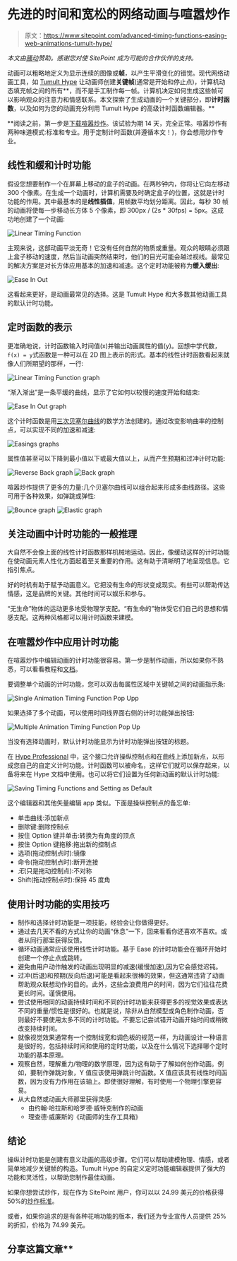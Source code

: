 # 先进的时间和宽松的网络动画与喧嚣炒作

> 原文：<https://www.sitepoint.com/advanced-timing-functions-easing-web-animations-tumult-hype/>

*本文由[骚动](https://tumult.com/)赞助。感谢您对使 SitePoint 成为可能的合作伙伴的支持。*

动画可以粗略地定义为显示连续的图像或**帧**，以产生平滑变化的错觉。现代网络动画工具，如 [Tumult Hype](http://tumult.com/hype/) 让动画师创建**关键帧**(通常是开始和停止点)，计算机动态填充帧之间的所有**，而不是手工制作每一帧。计算机决定如何生成这些帧可以影响观众的注意力和情感联系。本文探索了生成动画的一个关键部分，即**计时函数**，以及如何为您的动画充分利用 Tumult Hype 的高级计时函数编辑器。**

 **阅读之前，第一步是[下载喧嚣炒作](https://tumult.com/hype/download/)。该试验为期 14 天，完全正常。喧嚣炒作有两种味道模式:标准和专业。用于定制计时函数(并遵循本文！)，你会想用炒作专业。

## 线性和缓和计时功能

假设您想要制作一个在屏幕上移动的盒子的动画。在两秒钟内，你将让它向左移动 300 个像素。在生成一个动画时，计算机需要及时确定盒子的位置，这就是计时功能的作用。其中最基本的是**线性插值**，用帧数平均划分距离。因此，每秒 30 帧的动画将使每一步移动长方体 5 个像素，即 300px / (2s * 30fps) = 5px。这成功地创建了一个动画:

![Linear Timing Function](img/bcb3d9427419685d77a25d5f04667fb2.png)

主观来说，这部动画平淡无奇！它没有任何自然的物质或重量。观众的眼睛必须跟上盒子移动的速度，然后当动画突然结束时，他们的目光可能会越过视线。最常见的解决方案是对长方体应用基本的加速和减速。这个定时功能被称为**缓入缓出**:

![Ease In Out](img/ba085794034e8e4378e52f281b5d9228.png)

这看起来更好，是动画最常见的选择。这是 Tumult Hype 和大多数其他动画工具的默认计时功能。

## 定时函数的表示

更准确地说，计时函数输入时间值(x)并输出动画属性的值(y)。回想中学代数，`f(x) = y`式函数是一种可以在 2D 图上表示的形式。基本的线性计时函数看起来就像人们所期望的那样，一行:

![Linear Timing Function graph](img/ac818179fde5d0496135f2e5ce63398a.png)

“渐入渐出”是一条平缓的曲线，显示了它如何以较慢的速度开始和结束:

![Ease In Out graph](img/a14af8d67401b3a5b077ae5001d75d1b.png)

这个计时函数是用[三次贝塞尔曲线](https://en.wikipedia.org/wiki/B%C3%A9zier_curve)的数学方法创建的。通过改变影响曲率的控制点，可以实现不同的加速和减速:

![Easings graphs](img/6bd970ce1b658997b8bdc3c4a185a084.png)

属性值甚至可以下降到最小值以下或最大值以上，从而产生预期和过冲计时功能:

![Reverse Back graph](img/654d9e5acd840710abf5db428b3b67cf.png) ![Back graph](img/40dfdff841868c61ddd481ce70a4b8c1.png)

喧嚣炒作提供了更多的力量:几个贝塞尔曲线可以组合起来形成多曲线路径。这些可用于各种效果，如弹跳或弹性:

![Bounce graph](img/aa177ca9942be535f56fcb613bb8c6a1.png) ![Elastic graph](img/6ad75b1d75041e164ebbf7e8aa2ce5f1.png)

## 关注动画中计时功能的一般推理

大自然不会像上面的线性计时函数那样机械地运动。因此，像缓动这样的计时功能在使动画元素人性化方面起着至关重要的作用。这有助于清晰明了地呈现信息。它指引焦点。

好的时机有助于赋予动画意义。它把没有生命的形状变成现实。有些可以帮助传达情感，这是品牌的关键。其他时间可以娱乐和参与。

“无生命”物体的运动更多地受物理学支配。“有生命的”物体受它们自己的思想和情感支配。这两种风格都可以用计时函数来建模。

## 在喧嚣炒作中应用计时功能

在喧嚣炒作中编辑动画的计时功能很容易。第一步是制作动画，所以如果你不熟悉，可以看看教程和[文档](http://tumult.com/hype/documentation/3.0/)。

要调整单个动画的计时功能，您可以双击每属性区域中关键帧之间的动画指示条:

![Single Animation Timing Function Pop Upp](img/c78acd07dd92f904212c1d54cd39a0b0.png)

如果选择了多个动画，可以使用时间线界面右侧的计时功能弹出按钮:

![Multiple Animation Timing Function Pop Up](img/ab643e291b22138f2d68e60bc48bd57c.png)

当没有选择动画时，默认计时功能显示为计时功能弹出按钮的标题。

在 [Hype Professional](http://tumult.com/hype/pro/) 中，这个接口允许操纵控制点和在曲线上添加新点，以形成您自己的自定义计时功能。计时函数可以被命名，这样它们就可以保存起来，以备将来在 Hype 文档中使用。也可以将它们设置为任何新动画的默认计时功能:

![Saving Timing Functions and Setting as Default](img/f40bf9eed744d4614bd6f26dd6e09c4b.png)

这个编辑器和其他矢量编辑 app 类似。下面是操纵控制点的备忘单:

*   单击曲线:添加新点
*   删除键:删除控制点
*   按住 Option 键并单击:转换为有角度的顶点
*   按住 Option 键拖移:拖出新的控制点
*   选项(拖动控制点时):镜像
*   命令(拖动控制点时):断开连接
*   *无*(只是拖动控制点):不对称
*   Shift(拖动控制点时):保持 45 度角

## 使用计时功能的实用技巧

*   制作和选择计时功能是一项技能，经验会让你做得更好。
*   通过去几天不看的方式让你的动画“休息”一下，回来看看你还喜欢不喜欢。或者从同行那里获得反馈。
*   循环动画通常应该使用线性计时功能。基于 Ease 的计时功能会在循环开始时创建一个停止点或跳转。
*   避免由用户动作触发的动画出现明显的减速(缓慢加速),因为它会感觉迟钝。
*   过冲(后退)和预期(反向后退)可能是看起来很棒的效果，但这通常违背了动画帮助观众联想动作的目的。此外，这些会浪费用户的时间，因为它们往往花费更长时间。谨慎使用。
*   尝试使用相同的动画持续时间和不同的计时功能来获得更多的视觉效果或表达不同的重量/惯性是很好的。也就是说，除非从自然模型或角色制作动画，否则最好不要使用太多不同的计时功能。不要忘记尝试错开动画开始时间或稍微改变持续时间。
*   就像视觉效果通常有一个控制线宽和调色板的规范一样，为动画设计一种语言是很好的，包括持续时间和使用的定时功能，以及在什么情况下选择哪个定时功能的基本原理。
*   观察自然，理解重力/物理的数学原理，因为这有助于了解如何创作动画。例如，要制作弹跳对象，Y 值应该使用弹跳计时函数。X 值应该具有线性时间函数，因为没有力作用在该轴上。即使很好理解，有时使用一个物理引擎更容易。
*   从大自然或动画大师那里获得灵感:
    *   由约翰·哈拉斯和哈罗德·威特克制作的动画
    *   理查德·威廉斯的《动画师的生存工具箱》

## 结论

操纵计时功能是创建有意义动画的高级步骤。它们可以帮助建模物理、情感，或者简单地减少关键帧的构造。Tumult Hype 的自定义定时功能编辑器提供了强大的功能和灵活性，以帮助您制作最佳动画。

如果你想尝试炒作，现在作为 SitePoint 用户，你可以以 24.99 美元的价格获得 50%的[炒作标准](https://sites.fastspring.com/tumultco/instant/hype3?coupon=SITEPOINTDEAL)。

或者，如果你追求的是有各种花哨功能的版本，我们还为专业宣传人员提供 25%的折扣，价格为 74.99 美元。

## 分享这篇文章**